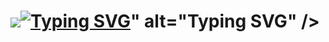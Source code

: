 <h1> <a href="https://git.io/typing-svg"><img src="<a href="https://git.io/typing-svg"><img src="https://readme-typing-svg.herokuapp.com?font=Fira+Code&pause=1000&color=A251F7&random=false&width=435&lines=Oi!+Eu+sou+a+Ana+Luiza+" alt="Typing SVG" /></a>" alt="Typing SVG" /></a> </h1>
